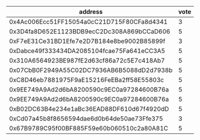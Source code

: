 address|vote|timestamp|signature
---|---|---|---
0x4Ac006Ecc51FF15054a0cC21D715F80CFa8d4341|3|1603797943|0x11bbacaecf3023ccb85beaf0816db54a161c7036810b6a8f8bcd86eda3ae032c2f20dd174921acea2b725a9594230753cb72ea19ead6025ce6504f6995cf1e831b
0x3D4fa8D652E1123BDB9ecC2Dc308A869bCCaD606|5|1603797997|0x62d2553f4003ccc5081aba907ba41ec047aab6ccd14d7f8e699f93cce1fd38d80abbb2c654ff1b7bfa3c3ad54346f9a2f329a1bc38980a400cc386a9d63795d81c
0xF7eE31Ce31BD1Efe7e2D7B184e8be9002B85899f|3|1603799584|0x34fa301c76187108b75f5acbe2e4d117310789c9864d7e18f30ef4551c6111007a7a76f856aa292cfe993fa717dc8404e2caf698f4ae0069cd6a3710838647ed1b
0xDabce49f333434DA2085104fcae75Fa641eCC3A5|5|1603800333|0x43644a8227d8e508ca87d646062d7ac05f6dbe425f17a960bd2c85ec00368dca7578517c7138eb51b9d51e06528a10661e716dd5252795f6878e95f6771bc33c1b
0x310A6564923BE987fE2d63cf86a72c5E7c418Ab7|5|1603800854|0x3f64a626fb9f71938845a331e641c13b2780238e88a01f97a532b44dc6b2ce881462b36c1353f723cc01bcb5850aa4941ae6d2b0ea180faae9389522a41240b51b
0x07CbB0F2949A55C02DC7936AB6B5088dD2d7938b|5|1603804180|0xb38f16b83322fcac11e02cbf0f67f8b7ff198e6a666ac4b19ba09c0a3b847dab25bf1bc48e350f8cbba238aca15895a4f96f73ad445a86a71f7a1df306fcfe491b
0xC8D46eb7881975F9aE15216FeEBa2ff58E55803c|5|1603811560|0x008565adbc4a46e958d4894d63561211eafe53e33c803f3543e31c6b729376ce5bb0b074a8316405263224788e5524f1c6e24ecd043de75d1278adee7718d2bf1c
0x9EE749A9Ad2d6bA8200590c9EC0a97284600B76a|5|1603812665|0xb1ebd116c79849d5dc6bd2fbb41659408616041185145c6f7e3472bc3c514ed24b4fd2f4ff194d19baf918879251fec3d025dcaae7f0f003cc76614e7ee8ed741c
0x9EE749A9Ad2d6bA8200590c9EC0a97284600B76a|5|1603812731|0xd9ac655fd96ad2bb5e1b494297c42163f041b678bbc9c4565b7b5bedf4f8010f0dcbcf1aa53159491f67b942a5e1acf514eedd3141554afbaf95d3908339155b1c
0xB02DC63B4e234e1aBc36EAD88DF610d67f4920dD|5|1603815566|0x31436d209e49252ea9062b7e23f12f1b5224e9a22d74d3e8c9478feee35ebffa62bbf002334c51a4f8acd2ea2f6cd5df022ec7cc15230417042d9a7316eee24d1b
0xCd07a45b8f8656594dae6d0b64de50ae73Ffe375|3|1603815882|0x50cde3dc02ba8d169dec6446916a43a6460c0ad08110ff18cc05f6b59a0ac16f34a1345adcdb346a66afcff1be5a61f1b1aee7ad0d1cc926853930ca9ec98bb21c
0x67B9789C95f00BF885F59e60b060510c2a80A81C|5|1603822938|0x67bd6e83ef9f2143ccb49db7c6cdfc1ff4f49c149acf7927a4367755e80a56102bbad6c981d5cff70abae72794d27d964a5d5297be20fdb402f761f61b119a591b